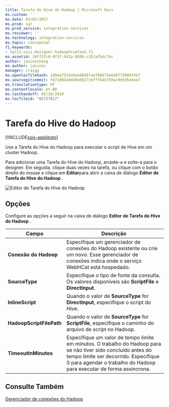 ```yaml
---
title: Tarefa do Hive do Hadoop | Microsoft Docs
ms.custom: ''
ms.date: 03/01/2017
ms.prod: sql
ms.prod_service: integration-services
ms.reviewer: ''
ms.technology: integration-services
ms.topic: conceptual
f1_keywords:
- sql13.ssis.designer.hadoophivetask.f1
ms.assetid: 10ff37c0-9f3f-442a-889b-c351afbdc74c
author: janinezhang
ms.author: janinez
manager: craigg
ms.openlocfilehash: 1d9ae752dabee68d6fae786675e640773009f4b7
ms.sourcegitcommit: fd71d04a9d30a9927cbfff645750ac9d5d5e5ee7
ms.translationtype: HT
ms.contentlocale: pt-BR
ms.lasthandoff: 05/16/2019
ms.locfileid: "65727617"
---
```

# <a name="hadoop-hive-task"></a>Tarefa do Hive do Hadoop

[!INCLUDE[ssis-appliesto](../../includes/ssis-appliesto-ssvrpluslinux-asdb-asdw-xxx.md)]


  Use a Tarefa do Hive do Hadoop para executar o script de Hive em um cluster Hadoop.  
  
 Para adicionar uma Tarefa do Hive do Hadoop, arraste-a e solte-a para o designer. Em seguida, clique duas vezes na tarefa, ou clique com o botão direito do mouse e clique em **Editar**para abrir a caixa de diálogo **Editor de Tarefa do Hive do Hadoop** .  
  
 ![Editor de Tarefa do Hive do Hadoop](../../integration-services/control-flow/media/hadoop-hive-task.png "Editor de Tarefa do Hive do Hadoop")  
  
## <a name="options"></a>Opções  
 Configure as opções a seguir na caixa de diálogo **Editor de Tarefa do Hive do Hadoop** .  
  
|Campo|Descrição|  
|-----------|-----------------|  
|**Conexão do Hadoop**|Especifique um gerenciador de conexões do Hadoop existente ou crie um novo. Esse gerenciador de conexões indica onde o serviço WebHCat está hospedado.|  
|**SourceType**|Especifique o tipo de fonte da consulta. Os valores disponíveis são **ScriptFile** e **DirectInput**.|  
|**InlineScript**|Quando o valor de **SourceType** for **DirectInput**, especifique o script do Hive.|  
|**HadoopScriptFilePath**|Quando o valor de **SourceType** for **ScriptFile**, especifique o caminho do arquivo de script no Hadoop.|  
|**TimeoutInMinutes**|Especifique um valor de tempo limite em minutos. O trabalho do Hadoop para se não tiver sido concluído antes do tempo limite ser decorrido. Especifique 0 para agendar o trabalho do Hadoop para executar de forma assíncrona.|  
  
## <a name="see-also"></a>Consulte Também  
 [Gerenciador de conexões do Hadoop](../../integration-services/connection-manager/hadoop-connection-manager.md)  
  
  
